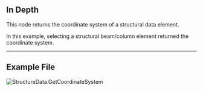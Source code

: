 ## In Depth
This node returns the coordinate system of a structural data element.

In this example, selecting a structural beam/column element returned the coordinate system.

___
## Example File

![StructureData.GetCoordinateSystem](./AdvanceSteel.ConnectionAutomation.Nodes.StructureData.GetCoordinateSystem_img.jpg)